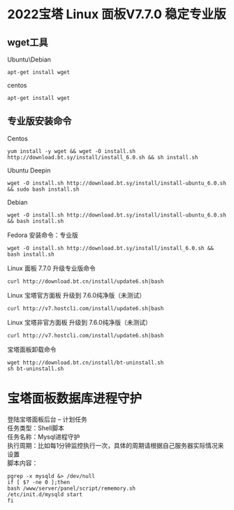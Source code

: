 # 2022宝塔 Linux 面板V7.7.0 稳定专业版
## wget工具   
Ubuntu\Debian   
```
apt-get install wget
```
centos   
```
apt-get install wget
```

## 专业版安装命令
Centos
```
yum install -y wget && wget -O install.sh http://download.bt.sy/install/install_6.0.sh && sh install.sh
```

Ubuntu Deepin
```
wget -O install.sh http://download.bt.sy/install/install-ubuntu_6.0.sh && sudo bash install.sh
```

Debian
```
wget -O install.sh http://download.bt.sy/install/install-ubuntu_6.0.sh && bash install.sh
```

Fedora 安装命令：专业版
```
wget -O install.sh http://download.bt.sy/install/install_6.0.sh && bash install.sh
```

Linux 面板 7.7.0 升级专业版命令
```
curl http://download.bt.cn/install/update6.sh|bash
```

Linux 宝塔官方面板 升级到 7.6.0纯净版（未测试）
```
curl http://v7.hostcli.com/install/update6.sh|bash
```
Linux 宝塔非官方面板 升级到 7.6.0纯净版（未测试）
```
curl http://v7.hostcli.com/install/update6.sh|bash
```
宝塔面板卸载命令   
```
wget http://download.bt.cn/install/bt-uninstall.sh
sh bt-uninstall.sh
```
# 宝塔面板数据库进程守护
登陆宝塔面板后台 – 计划任务  
任务类型：Shell脚本  
任务名称：Mysql进程守护  
执行周期：比如每1分钟监控执行一次，具体的周期请根据自己服务器实际情况来设置  
脚本内容：  
```
pgrep -x mysqld &> /dev/null
if [ $? -ne 0 ];then
bash /www/server/panel/script/rememory.sh
/etc/init.d/mysqld start
fi
```


